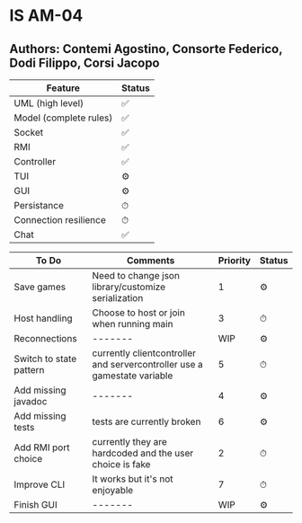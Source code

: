 # IS AM-04
## Authors: Contemi Agostino, Consorte Federico, Dodi Filippo, Corsi Jacopo

|Feature|Status|
|-------|------|
|UML (high level)|✅|
|Model (complete rules)|✅|
|Socket|✅|
|RMI|✅|
|Controller|✅|
|TUI|⚙️|
|GUI|⚙️|
|Persistance|⏱|
|Connection resilience|⏱|
|Chat|✅|

|To Do |Comments | Priority |Status|
|-------|-------|----------|------|
|Save games|Need to change json library/customize serialization| 1        |⚙️|
|Host handling|Choose to host or join when running main| 3        |⏱|
|Reconnections|-------| WIP      |⚙️|
|Switch to state pattern|currently clientcontroller and servercontroller use a gamestate variable| 5        |⏱|
|Add missing javadoc|-------| 4        |⚙️|
|Add missing tests|tests are currently broken| 6        |⚙️|
|Add RMI port choice|currently they are hardcoded and the user choice is fake| 2        |⏱|
|Improve CLI|It works but it's not enjoyable| 7        |⏱|
|Finish GUI|-------| WIP      |⚙️|
